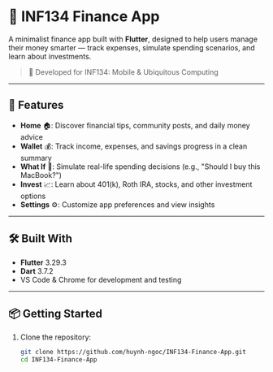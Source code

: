 # 💸 INF134 Finance App

A minimalist finance app built with **Flutter**, designed to help users manage their money smarter — track expenses, simulate spending scenarios, and learn about investments.

> 📱 Developed for INF134: Mobile & Ubiquitous Computing

---

## 🚀 Features

- **Home** 🏠: Discover financial tips, community posts, and daily money advice
- **Wallet** 💰: Track income, expenses, and savings progress in a clean summary
- **What If** 🤔: Simulate real-life spending decisions (e.g., "Should I buy this MacBook?")
- **Invest** 📈: Learn about 401(k), Roth IRA, stocks, and other investment options
- **Settings** ⚙️: Customize app preferences and view insights

---

## 🛠️ Built With

- **Flutter** 3.29.3
- **Dart** 3.7.2
- VS Code & Chrome for development and testing

---

## 📦 Getting Started

1. Clone the repository:
   ```bash
   git clone https://github.com/huynh-ngoc/INF134-Finance-App.git
   cd INF134-Finance-App
